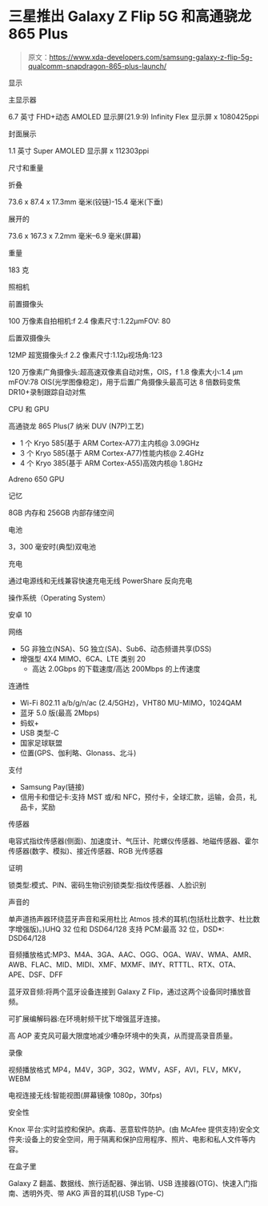# 三星推出 Galaxy Z Flip 5G 和高通骁龙 865 Plus

> 原文：<https://www.xda-developers.com/samsung-galaxy-z-flip-5g-qualcomm-snapdragon-865-plus-launch/>

显示

主显示器

6.7 英寸 FHD+动态 AMOLED 显示屏(21.9:9) Infinity Flex 显示屏 x 1080425ppi

封面展示

1.1 英寸 Super AMOLED 显示屏 x 112303ppi

尺寸和重量

折叠

73.6 x 87.4 x 17.3mm 毫米(铰链)-15.4 毫米(下垂)

展开的

73.6 x 167.3 x 7.2mm 毫米–6.9 毫米(屏幕)

重量

183 克

照相机

前置摄像头

100 万像素自拍相机:f 2.4 像素尺寸:1.22μmFOV: 80

后置双摄像头

12MP 超宽摄像头:f 2.2 像素尺寸:1.12μ视场角:123

120 万像素广角摄像头:超高速双像素自动对焦，OIS，f 1.8 像素大小:1.4 μm mFOV:78 OIS(光学图像稳定)，用于后置广角摄像头最高可达 8 倍数码变焦 DR10+录制跟踪自动对焦

CPU 和 GPU

高通骁龙 865 Plus(7 纳米 DUV (N7P)工艺)

*   1 个 Kryo 585(基于 ARM Cortex-A77)主内核@ 3.09GHz
*   3 个 Kryo 585(基于 ARM Cortex-A77)性能内核@ 2.4GHz
*   4 个 Kryo 385(基于 ARM Cortex-A55)高效内核@ 1.8GHz

Adreno 650 GPU

记忆

8GB 内存和 256GB 内部存储空间

电池

3，300 毫安时(典型)双电池

充电

通过电源线和无线兼容快速充电无线 PowerShare 反向充电

操作系统（Operating System）

安卓 10

网络

*   5G 非独立(NSA)、5G 独立(SA)、Sub6、动态频谱共享(DSS)
*   增强型 4X4 MIMO、6CA、LTE 类别 20
    *   高达 2.0Gbps 的下载速度/高达 200Mbps 的上传速度

连通性

*   Wi-Fi 802.11 a/b/g/n/ac (2.4/5GHz)，VHT80 MU-MIMO，1024QAM
*   蓝牙 5.0 版(最高 2Mbps)
*   蚂蚁+
*   USB 类型-C
*   国家足球联盟
*   位置(GPS、伽利略、Glonass、北斗)

支付

*   Samsung Pay(链接)
*   信用卡和借记卡:支持 MST 或/和 NFC，预付卡，全球汇款，运输，会员，礼品卡，奖励

传感器

电容式指纹传感器(侧面)、加速度计、气压计、陀螺仪传感器、地磁传感器、霍尔传感器(数字、模拟)、接近传感器、RGB 光传感器

证明

锁类型:模式、PIN、密码生物识别锁类型:指纹传感器、人脸识别

声音的

单声道扬声器环绕蓝牙声音和采用杜比 Atmos 技术的耳机(包括杜比数字、杜比数字增强版)。)UHQ 32 位和 DSD64/128 支持 PCM:最高 32 位，DSD*: DSD64/128

音频播放格式:MP3、M4A、3GA、AAC、OGG、OGA、WAV、WMA、AMR、AWB、FLAC、MID、MIDI、XMF、MXMF、IMY、RTTTL、RTX、OTA、APE、DSF、DFF

蓝牙双音频:将两个蓝牙设备连接到 Galaxy Z Flip，通过这两个设备同时播放音频。

可扩展编解码器:在环境射频干扰下增强蓝牙连接。

高 AOP 麦克风可最大限度地减少嘈杂环境中的失真，从而提高录音质量。

录像

视频播放格式 MP4，M4V，3GP，3G2，WMV，ASF，AVI，FLV，MKV，WEBM

电视连接无线:智能视图(屏幕镜像 1080p，30fps)

安全性

Knox 平台:实时监控和保护。病毒、恶意软件防护。(由 McAfee 提供支持)安全文件夹:设备上的安全空间，用于隔离和保护应用程序、照片、电影和私人文件等内容。

在盒子里

Galaxy Z 翻盖、数据线、旅行适配器、弹出销、USB 连接器(OTG)、快速入门指南、透明外壳、带 AKG 声音的耳机(USB Type-C)